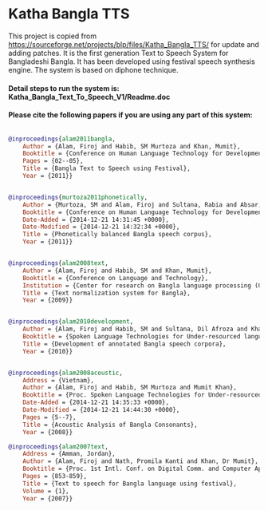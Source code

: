 # Katha Bangla TTS
This project is copied from https://sourceforge.net/projects/blp/files/Katha_Bangla_TTS/ for update and adding patches.
It is the first generation Text to Speech System for Bangladeshi Bangla. It has been developed using festival speech synthesis engine. The system is based on diphone technique.

#### Detail steps to run the system is: Katha_Bangla_Text_To_Speech_V1/Readme.doc

#### Please cite the following papers if you are using any part of this system:

```bib

@inproceedings{alam2011bangla,
	Author = {Alam, Firoj and Habib, SM Murtoza and Khan, Mumit},
	Booktitle = {Conference on Human Language Technology for Development (HLTD 2011), Alexandria, Egypt},
	Pages = {02--05},
	Title = {Bangla Text to Speech using Festival},
	Year = {2011}}


@inproceedings{murtoza2011phonetically,
	Author = {Murtoza, SM and Alam, Firoj and Sultana, Rabia and Absar, Shammur and Khan, Mumit},
	Booktitle = {Conference on Human Language Technology for Development},
	Date-Added = {2014-12-21 14:31:45 +0000},
	Date-Modified = {2014-12-21 14:32:34 +0000},
	Title = {Phonetically balanced Bangla speech corpus},
	Year = {2011}}


@inproceedings{alam2008text,
	Author = {Alam, Firoj and Habib, SM and Khan, Mumit},
	Booktitle = {Conference on Language and Technology},
	Institution = {Center for research on Bangla language processing (CRBLP), BRAC University},
	Title = {Text normalization system for Bangla},
	Year = {2009}}


@inproceedings{alam2010development,
	Author = {Alam, Firoj and Habib, SM and Sultana, Dil Afroza and Khan, Mumit},
	Booktitle = {Spoken Language Technologies for Under-resourced language},
	Title = {Development of annotated Bangla speech corpora},
	Year = {2010}}


@inproceedings{alam2008acoustic,
	Address = {Vietnam},
	Author = {Alam, Firoj and Habib, SM Murtoza and Mumit Khan},
	Booktitle = {Proc. Spoken Language Technologies for Under-resourced language (SLTU'08)},
	Date-Added = {2014-12-21 14:35:33 +0000},
	Date-Modified = {2014-12-21 14:44:30 +0000},
	Pages = {5--7},
	Title = {Acoustic Analysis of Bangla Consonants},
	Year = {2008}}

@inproceedings{alam2007text,
	Address = {Amman, Jordan},
	Author = {Alam, Firoj and Nath, Promila Kanti and Khan, Dr Mumit},
	Booktitle = {Proc. 1st Intl. Conf. on Digital Comm. and Computer Applications},
	Pages = {853-859},
	Title = {Text to speech for Bangla language using festival},
	Volume = {1},
	Year = {2007}}

```
